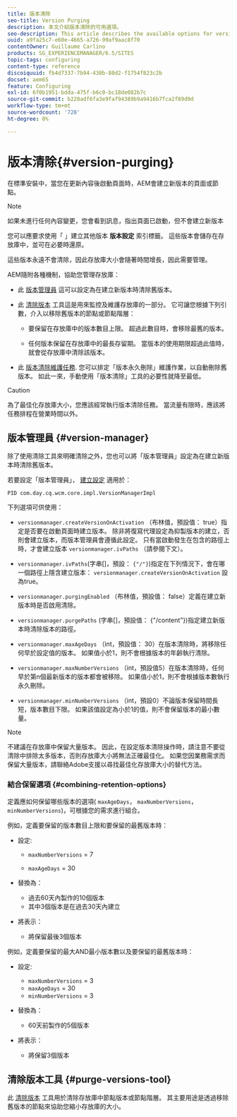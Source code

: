 ```yaml
---
title: 版本清除
seo-title: Version Purging
description: 本文介紹版本清除的可用選項。
seo-description: This article describes the available options for version purging.
uuid: a9fa25c7-e60e-4665-a726-99af9aac8f70
contentOwner: Guillaume Carlino
products: SG_EXPERIENCEMANAGER/6.5/SITES
topic-tags: configuring
content-type: reference
discoiquuid: fb4d7337-7b94-430b-80d2-f1754f823c2b
docset: aem65
feature: Configuring
exl-id: 6f0b1951-bdda-475f-b6c0-bc18de082b7c
source-git-commit: b220adf6fa3e9faf94389b9a9416b7fca2f89d9d
workflow-type: tm+mt
source-wordcount: '728'
ht-degree: 0%

---
```


# 版本清除{#version-purging}

在標準安裝中，當您在更新內容後啟動頁面時，AEM會建立新版本的頁面或節點。

>[!NOTE]
>
>如果未進行任何內容變更，您會看到訊息，指出頁面已啟動，但不會建立新版本

您可以應要求使用「 」建立其他版本 **版本設定** 索引標籤。 這些版本會儲存在存放庫中，並可在必要時還原。

這些版本永遠不會清除，因此存放庫大小會隨著時間增長，因此需要管理。

AEM隨附各種機制，協助您管理存放庫：

* 此 [版本管理員](#version-manager)
這可以設定為在建立新版本時清除舊版本。

* 此 [清除版本](/help/sites-deploying/monitoring-and-maintaining.md#purgeversionstool) 工具這是用來監控及維護存放庫的一部分。
它可讓您根據下列引數，介入以移除舊版本的節點或節點階層：

   * 要保留在存放庫中的版本數目上限。
超過此數目時，會移除最舊的版本。

   * 任何版本保留在存放庫中的最長存留期。
當版本的使用期限超過此值時，就會從存放庫中清除該版本。

* 此 [版本清除維護任務](/help/sites-administering/operations-dashboard.md#automated-maintenance-tasks). 您可以排定「版本永久刪除」維護作業，以自動刪除舊版本。 如此一來，手動使用「版本清除」工具的必要性就降至最低。

>[!CAUTION]
>
>為了最佳化存放庫大小，您應該經常執行版本清除任務。 當流量有限時，應該將任務排程在營業時間以外。

## 版本管理員 {#version-manager}

除了使用清除工具來明確清除之外，您也可以將「版本管理員」設定為在建立新版本時清除舊版本。

若要設定「版本管理員」， [建立設定](/help/sites-deploying/configuring-osgi.md) 適用於：

`PID com.day.cq.wcm.core.impl.VersionManagerImpl`

下列選項可供使用：

* `versionmanager.createVersionOnActivation` （布林值，預設值： true）指定是否要在啟動頁面時建立版本。
除非將復寫代理設定為抑製版本的建立，否則會建立版本，而版本管理員會遵循此設定。
只有當啟動發生在包含的路徑上時，才會建立版本 `versionmanager.ivPaths` （請參閱下文）。

* `versionmanager.ivPaths`(字串[]，預設： `{"/"}`)指定在下列情況下，會在哪一個路徑上隱含建立版本： `versionmanager.createVersionOnActivation` 設為true。

* `versionmanager.purgingEnabled` （布林值，預設值： false）定義在建立新版本時是否啟用清除。

* `versionmanager.purgePaths` (字串[]，預設值： {&quot;/content&quot;})指定建立新版本時清除版本的路徑。

* `versionmanager.maxAgeDays` （int，預設值： 30）在版本清除時，將移除任何早於設定值的版本。 如果值小於1，則不會根據版本的年齡執行清除。

* `versionmanager.maxNumberVersions` （int，預設值5）在版本清除時，任何早於第n個最新版本的版本都會被移除。 如果值小於1，則不會根據版本數執行永久刪除。

* `versionmanager.minNumberVersions` （int，預設0）不論版本保留時間長短，版本數目下限。 如果該值設定為小於1的值，則不會保留版本的最小數量。

>[!NOTE]
>
>不建議在存放庫中保留大量版本。 因此，在設定版本清除操作時，請注意不要從清除中排除太多版本，否則存放庫大小將無法正確最佳化。 如果您因業務需求而保留大量版本，請聯絡Adobe支援以尋找最佳化存放庫大小的替代方法。

### 結合保留選項 {#combining-retention-options}

定義應如何保留哪些版本的選項( `maxAgeDays`， `maxNumberVersions`， `minNumberVersions`)，可根據您的需求進行組合。

例如，定義要保留的版本數目上限和要保留的最舊版本時：

* 設定:

   * `maxNumberVersions` = 7

   * `maxAgeDays` = 30

* 替換為：

   * 過去60天內製作的10個版本
   * 其中3個版本是在過去30天內建立

* 將表示：

   * 將保留最後3個版本

例如，定義要保留的最大AND最小版本數以及要保留的最舊版本時：

* 設定:

   * `maxNumberVersions` = 3
   * `maxAgeDays` = 30
   * `minNumberVersions` = 3

* 替換為：

   * 60天前製作的5個版本

* 將表示：

   * 將保留3個版本

## 清除版本工具 {#purge-versions-tool}

此 [清除版本](/help/sites-deploying/monitoring-and-maintaining.md#purgeversionstool) 工具用於清除存放庫中節點版本或節點階層。 其主要用途是透過移除舊版本的節點來協助您縮小存放庫的大小。
